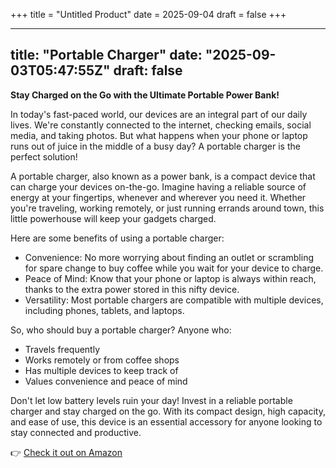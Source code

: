 +++
title = "Untitled Product"
date = 2025-09-04
draft = false
+++

---
title: "Portable Charger"
date: "2025-09-03T05:47:55Z"
draft: false
---

**Stay Charged on the Go with the Ultimate Portable Power Bank!**

In today's fast-paced world, our devices are an integral part of our daily lives. We're constantly connected to the internet, checking emails, social media, and taking photos. But what happens when your phone or laptop runs out of juice in the middle of a busy day? A portable charger is the perfect solution!

A portable charger, also known as a power bank, is a compact device that can charge your devices on-the-go. Imagine having a reliable source of energy at your fingertips, whenever and wherever you need it. Whether you're traveling, working remotely, or just running errands around town, this little powerhouse will keep your gadgets charged.

Here are some benefits of using a portable charger:

* Convenience: No more worrying about finding an outlet or scrambling for spare change to buy coffee while you wait for your device to charge.
* Peace of Mind: Know that your phone or laptop is always within reach, thanks to the extra power stored in this nifty device.
* Versatility: Most portable chargers are compatible with multiple devices, including phones, tablets, and laptops.

So, who should buy a portable charger? Anyone who:

* Travels frequently
* Works remotely or from coffee shops
* Has multiple devices to keep track of
* Values convenience and peace of mind

Don't let low battery levels ruin your day! Invest in a reliable portable charger and stay charged on the go. With its compact design, high capacity, and ease of use, this device is an essential accessory for anyone looking to stay connected and productive.

👉 [Check it out on Amazon](https://www.amazon.com/dp/B0DGJ1F2BG?tag=matthewblog-20)
